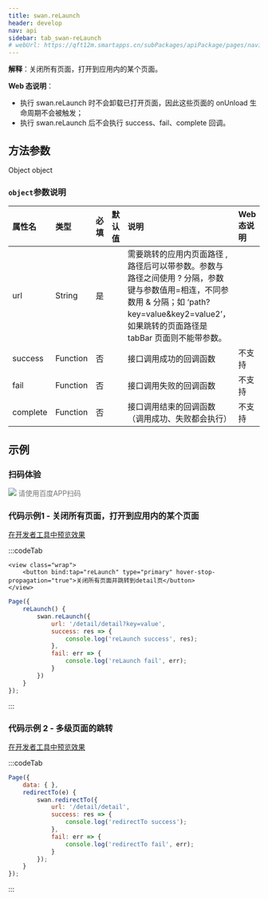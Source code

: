 ```yaml
---
title: swan.reLaunch
header: develop
nav: api
sidebar: tab_swan-reLaunch
# webUrl: https://qft12m.smartapps.cn/subPackages/apiPackage/pages/navigateTo/navigateTo
---
```

 
 

**解释**：关闭所有页面，打开到应用内的某个页面。

**Web 态说明**：
* 执行 swan.reLaunch 时不会卸载已打开页面，因此这些页面的 onUnload 生命周期不会被触发；
* 执行 swan.reLaunch 后不会执行 success、fail、complete 回调。
 
## 方法参数 

Object object

###  `object`参数说明  

|属性名 |类型  |必填 | 默认值 |说明 |Web 态说明 |
|:---- |:---- |:---- |:----|:----|:----|
|url |String | 是  ||需要跳转的应用内页面路径 , 路径后可以带参数。参数与路径之间使用 ? 分隔，参数键与参数值用=相连，不同参数用 & 分隔；如 ‘path?key=value&key2=value2’，如果跳转的页面路径是 tabBar 页面则不能带参数。||
|success| Function |   否 | |  接口调用成功的回调函数|不支持|
|fail   | Function  |  否  | | 接口调用失败的回调函数|不支持|
|complete  |  Function  |  否 | |  接口调用结束的回调函数（调用成功、失败都会执行）|不支持|

## 示例

 
### 扫码体验

<div class='scan-code-container'>
    <img src="https://b.bdstatic.com/miniapp/assets/images/doc_demo/pages_navigateTo.png" class="demo-qrcode-image" />
    <font color=#777 12px>请使用百度APP扫码</font>
</div>

 
###  代码示例1 - 关闭所有页面，打开到应用内的某个页面 

<a href="swanide://fragment/846aafb088c8a69de62456103660db2f1574139934370" title="在开发者工具中预览效果" target="_self">在开发者工具中预览效果</a>


:::codeTab
```swan
<view class="wrap">
    <button bind:tap="reLaunch" type="primary" hover-stop-propagation="true">关闭所有页面并跳转到detail页</button>
</view>
```
 

```js
Page({
    reLaunch() {
        swan.reLaunch({
            url: '/detail/detail?key=value',
            success: res => {
                console.log('reLaunch success', res);
            },
            fail: err => {
                console.log('reLaunch fail', err);
            }
        })
    }
});
```
:::
### 代码示例 2 - 多级页面的跳转 

<a href="swanide://fragment/4936d6e83b8de1c04966e9b8f744e48a1575404793406" title="在开发者工具中预览效果" target="_self">在开发者工具中预览效果</a>

:::codeTab
```js
Page({
    data: { },
    redirectTo(e) {
        swan.redirectTo({
            url: '/detail/detail',
            success: res => {
                console.log('redirectTo success');
            },
            fail: err => {
                console.log('redirectTo fail', err);
            }
        });
    }
});
```
:::